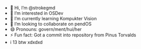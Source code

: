 - 👋 Hi, I’m @strokegmd
- 👀 I’m interested in OSDev
- 🌱 I’m currently learning Kompukter Vision
- 💞️ I’m looking to collaborate on pendOS
- 😄 Pronouns: govern/ment/hui/her
- ⚡ Fun fact: Got a commit into repository from Pinus Torvalds
- i 13 btw xdxdxd
<!---
strokegmd/strokegmd is a ✨ special ✨ repository because its `README.md` (this file) appears on your GitHub profile.
You can click the Preview link to take a look at your changes.
--->
